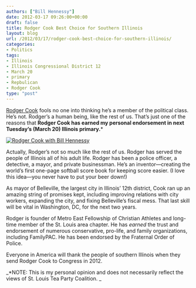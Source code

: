 ```yaml
---
authors: ["Bill Hennessy"]
date: 2012-03-17 09:26:00+00:00
draft: false
title: Rodger Cook Best Choice for Southern Illinois
layout: blog
url: /2012/03/17/rodger-cook-best-choice-for-southern-illinois/
categories:
- Politics
tags:
- Illinois
- Illinois Congressional District 12
- March 20
- primary
- Repbulican
- Rodger Cook
type: "post"
---
```


[Rodger Cook](https://cookforcongress.org/) fools no one into thinking he’s a member of the political class. He’s not. Rodger’s a human being, like the rest of us. That’s just one of the reasons that **Rodger Cook has earned my personal endorsement in next Tuesday’s (March 20) Illinois primary.***

 

[![Rodger Cook with Bill Hennessy](https://ludicrite.files.wordpress.com/2012/03/014_thumb.jpg)
](https://ludicrite.files.wordpress.com/2012/03/014.jpg)

 

Actually, Rodger’s not so much like the rest of us. Rodger has served the people of Illinois all of his adult life. Rodger has been a police officer, a detective, a mayor, and private businessman. He’s an inventor—creating the world’s first one-page softball score book for keeping score easier. (I love this idea—you never have to put your beer down!)

 

As mayor of Belleville, the largest city in Illinois’ 12th district, Cook ran up an amazing string of promises kept, including improving relations with city workers, expanding the city, and fixing Belleville’s fiscal mess. That last skill will be vital in Washington, DC, for the next two years.

 

Rodger is founder of Metro East Fellowship of Christian Athletes and long-time member of the St. Louis area chapter. He has _earned_ the trust and endorsement of numerous conservative, pro-life, and family organizations, including FamilyPAC. He has been endorsed by the Fraternal Order of Police.

 

Everyone in America will thank the people of southern Illinois when they send Rodger Cook to Congress in 2012. 

 

_*NOTE: This is my personal opinion and does not necessarily reflect the views of St. Louis Tea Party Coalition. _
